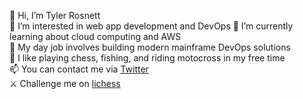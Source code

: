 👋 Hi, I’m Tyler Rosnett  
👀 I’m interested in web app development and DevOps
🧠 I’m currently learning about cloud computing and AWS   
💼 My day job involves building modern mainframe DevOps solutions  
🎨 I like playing chess, fishing, and riding motocross in my free time  
📫 You can contact me via [Twitter](https://twitter.com/tylerrosnett)  
⚔️ Challenge me on [lichess](https://lichess.org/?user=xtrilic#friend)  
